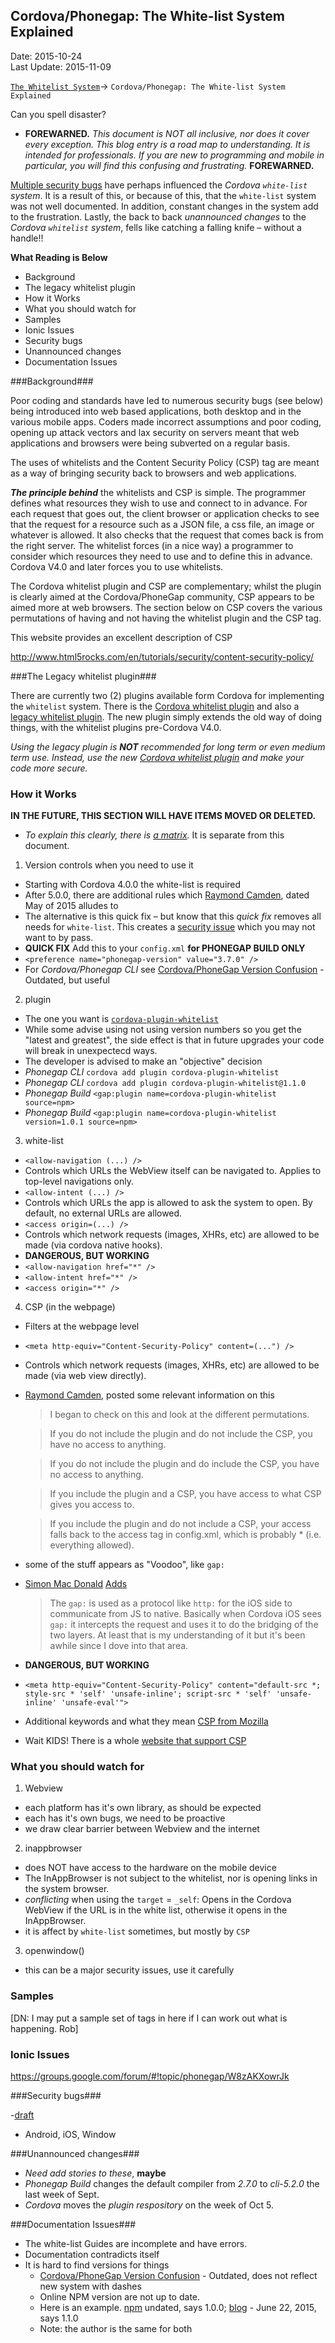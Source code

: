 ## Cordova/Phonegap: The White-list System Explained ##
Date: 2015-10-24<br>
Last Update: 2015-11-09

[`The Whitelist System`](the-whitelist-system.md)-> `Cordova/Phonegap: The White-list System Explained`

Can you spell disaster? 

- **FOREWARNED.** *This document is NOT all inclusive, nor does  it cover every exception. This blog entry is a road map to understanding. It is intended for professionals. If you are new to programming and mobile in particular, you will find this confusing and frustrating.* **FOREWARNED.**

[Multiple security bugs](security-issues.md) have perhaps influenced the *Cordova `white-list` system*. It is a result of this, or because of this, that the `white-list` system was not well documented. In addition, constant changes in the system add to the frustration. Lastly, the back to back *unannounced changes* to the *Cordova `whitelist` system*, fells like catching a falling knife &ndash; without a handle!!

**What Reading is Below**

- Background 
- The legacy whitelist plugin
- How it Works
- What you should watch for
- Samples
- Ionic Issues
- Security bugs
- Unannounced changes
- Documentation Issues

###Background###

Poor coding and standards have led to numerous security bugs (see below) being introduced into web based applications, both desktop and in the various mobile apps. Coders made incorrect assumptions and poor coding, opening up attack vectors and lax security on servers meant that web applications and browsers were being subverted on a regular basis.

The uses of whitelists and the Content Security Policy (CSP) tag are meant as a way of bringing security back to browsers and web applications. 

***The principle behind***  the whitelists and CSP is simple. The programmer defines what resources they wish to use and connect to in advance. For each request that goes out, the client browser or application checks to see that the request for a resource such as a JSON file, a css file, an image or whatever is allowed. It also checks that the request that comes back is from the right server. The whitelist forces (in a nice way) a programmer to consider which resources they need to use and to define this in advance. Cordova V4.0 and later forces you to use whitelists. 

The Cordova whitelist plugin and CSP are complementary; whilst the plugin is clearly aimed at the Cordova/PhoneGap community, CSP appears to be aimed more at web browsers. The section below on CSP covers the various permutations of having and not having the whitelist plugin and the CSP tag.

This website provides an excellent description of CSP

http://www.html5rocks.com/en/tutorials/security/content-security-policy/

###The Legacy whitelist plugin###

There are currently two (2) plugins available form Cordova for implementing the `whitelist` system. There is the [Cordova whitelist plugin](https://github.com/apache/cordova-plugin-whitelist) and also a [legacy whitelist plugin](https://github.com/apache/cordova-plugin-legacy-whitelist). The new plugin simply extends the old way of doing things, with the whitelist plugins pre-Cordova V4.0. 

*Using the legacy plugin is* ***NOT*** *recommended for long term or even medium term use. Instead, use the new [Cordova whitelist plugin]() and make your code more secure.*

### How it Works ###

**IN THE FUTURE, THIS SECTION WILL HAVE ITEMS MOVED OR DELETED.**

- *To explain this clearly, there is [a matrix](whitelist-matrix.md).* It is separate from this document.

1. Version controls when you need to use it
  - Starting with Cordova 4.0.0 the white-list is required
  - After 5.0.0, there are additional rules which [Raymond Camden](http://www.raymondcamden.com/2015/05/25/important-information-about-cordova-5), dated May of 2015 alludes to
  - The alternative is this quick fix &ndash; but know that this *quick fix* removes all needs for `white-list`. This creates a [security issue](http://www.androidauthority.com/google-webview-security-582363/) which you may not want to by pass.
  - **QUICK FIX** Add this to your `config.xml` **for PHONEGAP BUILD ONLY** <br />
  - `<preference name="phonegap-version" value="3.7.0" />`
  - For *Cordova/Phonegap CLI* see [Cordova/PhoneGap Version Confusion](http://devgirl.org/2014/11/07/cordovaphonegap-version-confusion/) - Outdated, but useful

2. plugin
  - The one you want is [`cordova-plugin-whitelist`](https://www.npmjs.com/package/cordova-plugin-whitelist)
  - While some advise using not using version numbers so you get the "latest and greatest", the side effect is that in future upgrades your code will break in unexpectecd ways.
  - The developer is advised to make an "objective" decision
  - *Phonegap CLI* `cordova add plugin cordova-plugin-whitelist`
  - *Phonegap CLI* `cordova add plugin cordova-plugin-whitelist@1.1.0`
  - *Phonegap Build* `<gap:plugin name=cordova-plugin-whitelist source=npm>`
  - *Phonegap Build* `<gap:plugin name=cordova-plugin-whitelist version=1.0.1 source=npm>`
3. white-list
  - `<allow-navigation (...) />`
  - Controls which URLs the WebView itself can be navigated to. Applies to top-level navigations only.
  - `<allow-intent (...) />`
  - Controls which URLs the app is allowed to ask the system to open. By default, no external URLs are allowed.
  - `<access origin=(...) />`
  - Controls which network requests (images, XHRs, etc) are allowed to be made (via cordova native hooks).
  - **DANGEROUS, BUT WORKING**
  - `<allow-navigation href="*" />`
  - `<allow-intent href="*" />`
  - `<access origin="*" />`
4. CSP (in the webpage)
  - Filters at the webpage level
  - `<meta http-equiv="Content-Security-Policy" content=(...") />`
  - Controls which network requests (images, XHRs, etc) are allowed to be made (via web view directly).
  - [Raymond Camden](http://www.raymondcamden.com/2015/05/25/important-information-about-cordova-5), posted some relevant information on this

    > I began to check on this and look at the different permutations.

    > If you do not include the plugin and do not include the CSP, you have no access to anything.

    > If you do not include the plugin and do include the CSP, you have no access to anything.

    > If you include the plugin and a CSP, you have access to what CSP gives you access to.

    > If you include the plugin and do not include a CSP, your access falls back to the access tag in config.xml, which is probably * (i.e. everything allowed).

  - some of the stuff appears as "Voodoo", like `gap:`
  - [Simon Mac Donald](http://www.google.com/url?q=http%3A%2F%2Fhi.im%2Fsimonmacdonald&sa=D&sntz=1&usg=AFQjCNEfbJmJ0IyPjk2hlk8PEZ5oZM8WNQ) [Adds](https://groups.google.com/d/msg/phonegap/DrYOdMrTssM/votSwdBvCwAJ)
    > The `gap:` is used as a protocol like `http:` for the iOS side to communicate from JS to native. Basically when Cordova iOS sees `gap:` it intercepts the request and uses it to do the bridging of the two layers. At least that is my understanding of it but it's been awhile since I dove into that area.

  - **DANGEROUS, BUT WORKING**
  - `<meta http-equiv="Content-Security-Policy" content="default-src *; style-src * 'self' 'unsafe-inline'; script-src * 'self' 'unsafe-inline' 'unsafe-eval'">`
  - Additional keywords and what they mean [CSP from Mozilla](https://developer.mozilla.org/en-US/docs/Web/Security/CSP/CSP_policy_directives#Keywords) 
  - Wait KIDS! There is a whole [website that support CSP](http://content-security-policy.com/)

### What you should watch for ###

1. Webview
  - each platform has it's own library, as should be expected
  - each has it's own bugs, we need to be proactive
  - we draw clear barrier between Webview and the internet 
2. inappbrowser
  - does NOT have access to the hardware on the mobile device
  - The InAppBrowser is not subject to the whitelist, nor is opening links in the system browser.
  - *conflicting* when using the `target` = `_self`: Opens in the Cordova WebView if the URL is in the white list, otherwise it opens in the InAppBrowser.
  - it is affect by `white-list` sometimes, but mostly by `CSP`
3. openwindow()
  - this can be a major security issues, use it carefully

### Samples ###

[DN: I may put a sample set of tags in here if I can work out what is happening. Rob]

### Ionic Issues ###

https://groups.google.com/forum/#!topic/phonegap/W8zAKXowrJk

###Security bugs###

-[draft](security-issues.md)
- Android, iOS, Window

###Unannounced changes###

- *Need add stories to these*, **maybe**
- *Phonegap Build* changes the default compiler from *2.7.0* to *cli-5.2.0* the last week of Sept.
- *Cordova* moves the *plugin respository* on the week of Oct 5.

###Documentation Issues###
- The white-list Guides are incomplete and have errors.
- Documentation contradicts itself
- It is hard to find versions for things
  - [Cordova/PhoneGap Version Confusion](http://devgirl.org/2014/11/07/cordovaphonegap-version-confusion/) - Outdated, does not reflect new system with dashes
  - Online NPM version are not up to date.
  - Here is an example. [npm](https://www.npmjs.com/package/cordova-plugin-whitelist) undated, says 1.0.0; [blog](http://cordova.apache.org/news/2015/06/22/plugins-release.html) - June 22, 2015, says 1.1.0
  - Note: the author is the same for both


